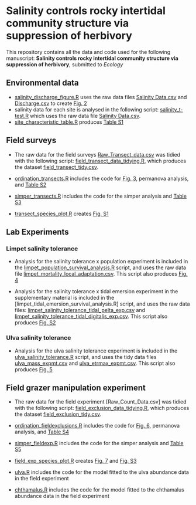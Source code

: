# Salinity controls rocky intertidal community structure via suppression of herbivory

This repository contains all the data and code used for the following manuscript: **Salinity controls rocky intertidal community structure via suppression of herbivory**, submitted to *Ecology* 

## Environmental data

- [salinity_discharge_figure.R](https://github.com/sandraemry/SalinityandLimpets/blob/main/scripts/salinity_discharge_figure.R) uses the raw data files [Salinity Data.csv](https://github.com/sandraemry/SalinityandLimpets/blob/main/data/raw/Salinity%20Data.csv) and [Discharge.csv](https://github.com/sandraemry/SalinityandLimpets/blob/main/data/raw/Discharge.csv) to create [Fig. 2](https://github.com/sandraemry/SalinityandLimpets/blob/main/figures/salinity_discharge.jpeg)
- salinity data for each site is analysed in the following script: [salinity_t-test.R](https://github.com/sandraemry/SalinityandLimpets/blob/main/scripts/salinity_t-test.R) which uses the raw data file [Salinity Data.csv](https://github.com/sandraemry/SalinityandLimpets/blob/main/data/raw/Salinity%20Data.csv). 
- [site_characteristic_table.R](https://github.com/sandraemry/SalinityandLimpets/blob/main/scripts/site_characteristic_table.R) produces [Table S1](https://github.com/sandraemry/SalinityandLimpets/blob/main/figures/site_characteristics.png)


## Field surveys
- The raw data for the field surveys [Raw_Transect_data.csv](https://github.com/sandraemry/SalinityandLimpets/blob/main/data/raw/Raw_Transect_data.csv) was tidied with the following script: [field_transect_data_tidying.R](), which produces the dataset [field_transect_tidy.csv](). 

- [ordination_transects.R]() includes the code for [Fig. 3](), permanova analysis, and [Table S2]() 

- [simper_transects.R]() includes the code for the simper analysis and [Table S3]() 

- [transect_species_plot.R]() creates [Fig. S1]()


## Lab Experiments

### Limpet salinity tolerance
- Analysis for the salinity tolerance x population experiment is included in the [limpet_population_survival_analysis.R]() script, and uses the raw data file [limpet_mortality_local_adaptation.csv](https://github.com/sandraemry/SalinityandLimpets/blob/main/data/raw/limpet_mortality_local_adaptation.csv). This script also produces [Fig. 4]()

- Analysis for the salinity tolerance x tidal emersion experiment in the supplementary material is included in the [limpet_tidal_emersion_survival_analysis.R] script, and uses the raw data files: [limpet_salinity_tolerance_tidal_pelta_exp.csv](https://github.com/sandraemry/SalinityandLimpets/blob/main/data/raw/limpet_salinity_tolerance_tidal_pelta_exp.csv) and [limpet_salinity_tolerance_tidal_digitalis_exp.csv](https://github.com/sandraemry/SalinityandLimpets/blob/main/data/raw/limpet_salinity_tolerance_tidal_digitalis_exp.csv). This script also produces [Fig. S2]()  


### Ulva salinity tolerance
- Analysis for the ulva salinity tolerance experiment is included in the [ulva_salinity_tolerance.R]() script, and uses the tidy data files [ulva_mass_expmt.csv](https://github.com/sandraemry/SalinityandLimpets/blob/main/data/tidy/ulva_mass_expmt.csv) and [ulva_etrmax_expmt.csv](https://github.com/sandraemry/SalinityandLimpets/blob/main/data/tidy/ulva_etrmax_expmt.csv). This script also produces [Fig. 5]()


## Field grazer manipulation experiment 

- The raw data for the field experiment [Raw_Count_Data.csv] was tidied with the following script: [field_exclusion_data_tidying.R](), which produces the dataset [field_exclusion_tidy.csv](). 

- [ordination_fieldexclusions.R](https://github.com/sandraemry/SalinityandLimpets/blob/main/scripts/ordination_fieldexclusions.R) includes the code for [Fig. 6](), permanova analysis, and [Table S4]()

- [simper_fieldexp.R](https://github.com/sandraemry/SalinityandLimpets/blob/main/scripts/simper_fieldexp.R) includes the code for the simper analysis and [Table S5](https://github.com/sandraemry/SalinityandLimpets/blob/main/figures/simper_table_fieldexp.png)

- [field_exp_species_plot.R](https://github.com/sandraemry/SalinityandLimpets/blob/main/scripts/field_exp_species_plot.R) creates [Fig. 7](https://github.com/sandraemry/SalinityandLimpets/blob/main/figures/means_errors_ulva_chthamalus.png) and [Fig. S3](https://github.com/sandraemry/SalinityandLimpets/blob/main/figures/multi_species_plot_SM.png)

- [ulva.R](https://github.com/sandraemry/SalinityandLimpets/blob/main/scripts/ulva.R) includes the code for the model fitted to the ulva abundance data in the field experiment

- [chthamalus.R](https://github.com/sandraemry/SalinityandLimpets/blob/main/scripts/chthamalus.R) includes the code for the model fitted to the chthamalus abundance data in the field experiment


